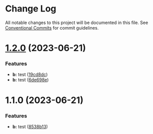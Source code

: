 # Change Log

All notable changes to this project will be documented in this file.
See [Conventional Commits](https://conventionalcommits.org) for commit guidelines.

# [1.2.0](https://github.com/pablodenadai/lerna-test/compare/b@1.1.0...b@1.2.0) (2023-06-21)


### Features

* **b:** test ([19cd8dc](https://github.com/pablodenadai/lerna-test/commit/19cd8dc7321c5f38c3130e4cc257c46a2b8b9b13))
* **b:** test ([6de698e](https://github.com/pablodenadai/lerna-test/commit/6de698ece582349eea4d205794ad96583b1cd2d3))





# 1.1.0 (2023-06-21)


### Features

* **b:** test ([8538b13](https://github.com/pablodenadai/lerna-test/commit/8538b134a179114446b96514d6f379ddd3f8ad2e))
